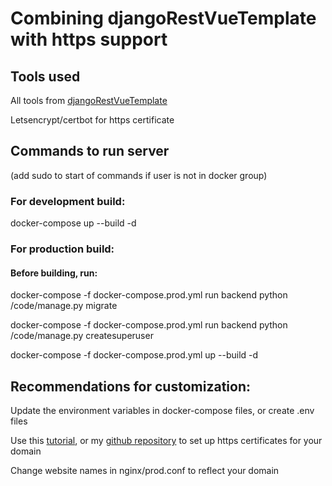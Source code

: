 # Combining djangoRestVueTemplate with https support

## Tools used
All tools from [djangoRestVueTemplate](https://github.com/gbaranov99/djangoRestVueTemplate)

Letsencrypt/certbot for https certificate

## Commands to run server
(add sudo to start of commands if user is not in docker group)

### For development build:
docker-compose up --build -d

### For production build:
#### Before building, run:
docker-compose -f docker-compose.prod.yml run backend python /code/manage.py migrate

docker-compose -f docker-compose.prod.yml run backend python /code/manage.py createsuperuser

docker-compose -f docker-compose.prod.yml up --build -d

## Recommendations for customization:
Update the environment variables in docker-compose files, or create .env files

Use this [tutorial](https://www.humankode.com/ssl/how-to-set-up-free-ssl-certificates-from-lets-encrypt-using-docker-and-nginx), or my [github repository](https://github.com/gbaranov99/base_website) to set up https certificates for your domain

Change website names in nginx/prod.conf to reflect your domain
